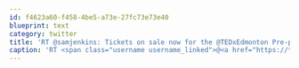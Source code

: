 ```yaml
---
id: f4623a60-f458-4be5-a73e-27fc73e73e40
blueprint: text
category: twitter
title: 'RT @samjenkins: Tickets on sale now for the @TEDxEdmonton Pre-party - Interact with speakers, hear quick talks www.tedxedmonton.com #yeg'
caption: 'RT <span class="username username_linked">@<a href="https://twitter.com/samjenkins" title="Sam Jenkins (he/him)">samjenkins</a></span>: Tickets on sale now for the <span class="username username_linked">@<a href="https://twitter.com/TEDxEdmonton" title="TEDxEdmonton">TEDxEdmonton</a></span> Pre-party - Interact with speakers, hear quick talks www.tedxedmonton.com <span class="hashtag hashtag_local">#<a href="http://tweettemp.darylchymko.ca/?tag=yeg">yeg</a>'
---
```

